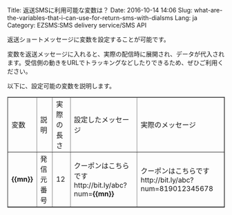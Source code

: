 Title: 返送SMSに利用可能な変数は？
Date: 2016-10-14 14:06
Slug: what-are-the-variables-that-i-can-use-for-return-sms-with-dialsms
Lang: ja
Category: EZSMS:SMS delivery service/SMS API

返送ショートメッセージに変数を設定することが可能です。

変数を返送メッセージに入れると、実際の配信時に展開され、データが代入されます。受信側の動きをURLでトラッキングなどしたりできるため、ぜひご利用ください。

以下に、設定可能の変数を説明します。

<table align="center" border="1" cellpadding="1" cellspacing="1">
  <tbody>
    <tr>
      <td>変数</td>
      <td>説明</td>
      <td>実際の長さ</td>
      <td>設定したメッセージ</td>
      <td>実際のメッセージ</td>
    </tr>
    <tr>
      <td><strong>{{mn}}</strong> </td>
      <td>発信元番号</td>
      <td>12</td>
      <td>クーポンはこちらです http://bit.ly/abc?num=<strong>{{mn}}</strong> </td>
      <td>クーポンはこちらです http://bit.ly/abc?num=819012345678</td>
    </tr>
  </tbody>
</table>